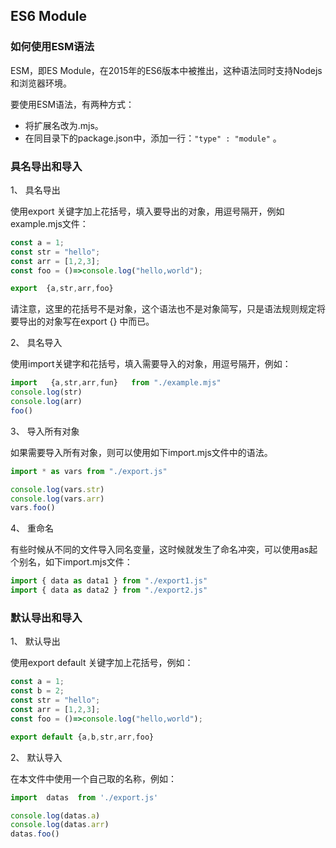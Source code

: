 ##  ES6 Module

###  如何使用ESM语法

ESM，即ES Module，在2015年的ES6版本中被推出，这种语法同时支持Nodejs和浏览器环境。

要使用ESM语法，有两种方式：
- 将扩展名改为.mjs。
- 在同目录下的package.json中，添加一行：` "type" : "module" ` 。

###  具名导出和导入

1、 具名导出

使用export 关键字加上花括号，填入要导出的对象，用逗号隔开，例如example.mjs文件：

```js
const a = 1;
const str = "hello";
const arr = [1,2,3];
const foo = ()=>console.log("hello,world");

export  {a,str,arr,foo} 
```

请注意，这里的花括号不是对象，这个语法也不是对象简写，只是语法规则规定将要导出的对象写在export {} 中而已。

2、 具名导入

使用import关键字和花括号，填入需要导入的对象，用逗号隔开，例如：

```js
import   {a,str,arr,fun}   from "./example.mjs"
console.log(str)
console.log(arr)
foo()
```

3、 导入所有对象

如果需要导入所有对象，则可以使用如下import.mjs文件中的语法。

```js
import * as vars from "./export.js"

console.log(vars.str)
console.log(vars.arr)
vars.foo()
```

4、 重命名

有些时候从不同的文件导入同名变量，这时候就发生了命名冲突，可以使用as起个别名，如下import.mjs文件：

```js
import { data as data1 } from "./export1.js"
import { data as data2 } from "./export2.js"
```



###  默认导出和导入

1、 默认导出

使用export default 关键字加上花括号，例如：

```js
const a = 1;
const b = 2;
const str = "hello";
const arr = [1,2,3];
const foo = ()=>console.log("hello,world");

export default {a,b,str,arr,foo}
```

2、 默认导入

在本文件中使用一个自己取的名称，例如：

```js
import  datas  from './export.js'

console.log(datas.a)
console.log(datas.arr)
datas.foo()
```

